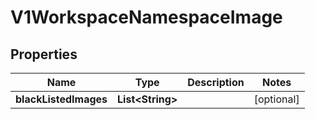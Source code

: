 # V1WorkspaceNamespaceImage

## Properties
Name | Type | Description | Notes
------------ | ------------- | ------------- | -------------
**blackListedImages** | **List&lt;String&gt;** |  |  [optional]
